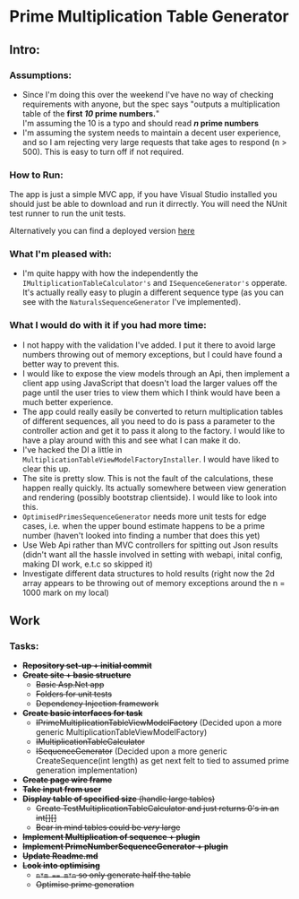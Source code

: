 # Prime Multiplication Table Generator

## Intro:

### Assumptions:
* Since I'm doing this over the weekend I've have no way of checking requirements with anyone, but the spec says "outputs a multiplication table of the **first *10* prime numbers.**"  
I'm assuming the 10 is a typo and should read ***n* prime numbers**
* I'm assuming the system needs to maintain a decent user experience, and so I am rejecting very large requests that take ages to respond (n > 500). This is easy to turn off if not required.

### How to Run:
The app is just a simple MVC app, if you have Visual Studio installed you should just be able to download and run it dirrectly. 
You will need the NUnit test runner to run the unit tests.

Alternatively you can find a deployed version [here](http://prime-tables.azurewebsites.net)  

### What I'm pleased with:
* I'm quite happy with how the independently the `IMultiplicationTableCalculator's` and `ISequenceGenerator's` opperate. It's actually really easy to plugin a different sequence type (as you can see with the `NaturalsSequenceGenerator` I've implemented).

### What I would do with it if you had more time:
* I not happy with the validation I've added. I put it there to avoid large numbers throwing out of memory exceptions, but I could have found a better way to prevent this.
* I would like to expose the view models through an Api, then implement a client app using JavaScript that doesn't load the larger values off the page until the user tries to view them which I think would have been a much better experience.    
* The app could really easily be converted to return multiplication tables of different sequences, all you need to do is pass a parameter to the controller action and get it to pass it along to the factory. I would like to have a play around with this and see what I can make it do.
* I've hacked the DI a little in `MultiplicationTableViewModelFactoryInstaller`. I would have liked to clear this up.
* The site is pretty slow. This is not the fault of the calculations, these happen really quickly. Its actually somewhere between view generation and rendering (possibly bootstrap clientside). I would like to look into this. 
* `OptimisedPrimesSequenceGenerator` needs more unit tests for edge cases, i.e. when the upper bound estimate happens to be a prime number (haven't looked into finding a number that does this yet)
* Use Web Api rather than MVC controllers for spitting out Json results (didn't want all the hassle involved in setting with webapi, inital config, making DI work, e.t.c so skipped it)
* Investigate different data structures to hold results (right now the 2d array appears to be throwing out of memory exceptions around the n = 1000 mark on my local)

## Work

### Tasks:

* ~~**Repository set-up + initial commit**~~
* ~~**Create site + basic structure**~~
  * ~~Basic Asp.Net app~~
  * ~~Folders for unit tests~~
  * ~~Dependency Injection framework~~
* ~~**Create basic interfaces for task**~~  
  * ~~IPrimeMultiplicationTableViewModelFactory~~ (Decided upon a more generic MultiplicationTableViewModelFactory)   
  * ~~IMultiplicationTableCalculator~~   
  * ~~ISequenceGenerator~~ (Decided upon a more generic CreateSequence(int length) as get next felt to tied to assumed prime generation implementation)
* ~~**Create page wire frame**~~
* ~~**Take input from user**~~
* ~~**Display table of specified size** (handle large tables)~~
  * ~~Create TestMultiplicationTableCalculator and just returns 0's in an int[][]~~
  * ~~Bear in mind tables could be *very* large~~
* ~~**Implement Multiplication of sequence + plugin**~~
* ~~**Implement PrimeNumberSequenceGenerator + plugin**~~
* ~~**Update Readme.md**~~
* ~~**Look into optimising**~~
  * ~~`n*m == m*n` so only generate half the table~~
  * ~~Optimise prime generation~~